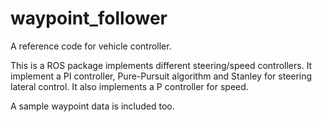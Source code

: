 # waypoint_follower

A reference code for vehicle controller.

This is a ROS package implements different steering/speed controllers. It implement a PI controller, Pure-Pursuit algorithm and Stanley  for steering lateral control. It also implements a P controller for speed.

A sample waypoint data is included too. 
